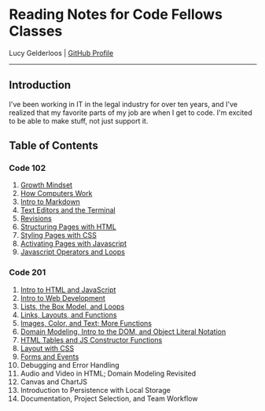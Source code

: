 # Reading Notes for Code Fellows Classes

Lucy Gelderloos \| [GitHub Profile](https://github.com/lucy-gelderloos)

---

## Introduction

I've been working in IT in the legal industry for over ten years, and I've realized that my favorite parts of my job are when I get to code. I'm excited to be able to make stuff, not just support it.

## Table of Contents

### Code 102

1. [Growth Mindset](https://lucy-gelderloos.github.io/reading-notes/growth-mindset.md)
2. [How Computers Work](https://lucy-gelderloos.github.io/reading-notes/computer-basics.md)
3. [Intro to Markdown](https://lucy-gelderloos.github.io/reading-notes/intro-to-markdown.md)
4. [Text Editors and the Terminal](https://lucy-gelderloos.github.io/reading-notes/text-editors-terminal.md)
5. [Revisions](https://lucy-gelderloos.github.io/reading-notes/intro-to-markdown.md)
6. [Structuring Pages with HTML](https://lucy-gelderloos.github.io/reading-notes/html-structure.md)
7. [Styling Pages with CSS](https://lucy-gelderloos.github.io/reading-notes/css-styling.md)
8. [Activating Pages with Javascript](https://lucy-gelderloos.github.io/reading-notes/javscript.md)
9. [Javascript Operators and Loops](https://lucy-gelderloos.github.io/reading-notes/js-expressions-operators-loops.md)

### Code 201

1. [Intro to HTML and JavaScript](https://lucy-gelderloos.github.io/reading-notes/class-01.md)
2. [Intro to Web Development](https://lucy-gelderloos.github.io/reading-notes/class-02.md)
3. [Lists, the Box Model, and Loops](https://lucy-gelderloos.github.io/reading-notes/class-03.md)
4. [Links, Layouts, and Functions](https://lucy-gelderloos.github.io/reading-notes/class-04.md)
5. [Images, Color, and Text; More Functions](https://lucy-gelderloos.github.io/reading-notes/class-05.md)
6. [Domain Modeling, Intro to the DOM, and Object Literal Notation](https://lucy-gelderloos.github.io/reading-notes/class-06.md)
7. [HTML Tables and JS Constructor Functions](https://lucy-gelderloos.github.io/reading-notes/class-07.md)
8. [Layout with CSS](https://lucy-gelderloos.github.io/reading-notes/class-08.md)
9. [Forms and Events](https://lucy-gelderloos.github.io/reading-notes/class-09.md)
10. Debugging and Error Handling
11. Audio and Video in HTML; Domain Modeling Revisited
12. Canvas and ChartJS
13. Introduction to Persistence with Local Storage
14. Documentation, Project Selection, and Team Workflow
